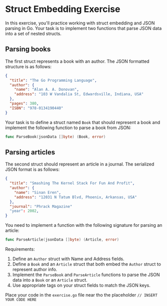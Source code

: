 # Struct Embedding Exercise

In this exercise, you'll practice working with struct embedding and JSON parsing in Go. Your task
is to implement two functions that parse JSON data into a set of nested structs. 

## Parsing books 

The first struct represents a book with an author. The JSON formatted structure is as follows:

```json
{
  "title": "The Go Programming Language",
  "author": {
    "name": "Alan A. A. Donovan",
    "address": "103 W Vandalia St, Edwardsville, Indiana, USA"
  },
  "pages": 380,
  "ISBN": "978-0134190440"
}
```

Your task is to define a struct named `Book` that should represent a book and implement the
following function to parse a book from JSON:

```go
func ParseBook(jsonData []byte) (Book, error)
```

## Parsing articles

The second struct should represent an article in a journal. The serialized JSON format is as follows:

```json
{
  "title": "Smashing The Kernel Stack For Fun And Profit",
  "author": {
    "name": "Sinan Eren",
    "address": "12031 N Tatum Blvd, Phoenix, Arkansas, USA"
  },
  "journal": "Phrack Magazine"
  "year": 2002,
}
```

You need to implement a function with the following signature for parsing an article:

```go
func ParseArticle(jsonData []byte) (Article, error)
```

Requirements:
1. Define an `Author` struct with Name and Address fields.
2. Define a `Book` and an `Article` struct that both embed the `Author` struct to represent author info.
3. Implement the `ParseBook` and `ParseArticle` functions to parse the JSON data into a `Book` or an `Article` struct.
4. Use appropriate tags on your struct fields to match the JSON keys.

Place your code in the `exercise.go` file near tho the placeholder `// INSERT YOUR CODE HERE`



